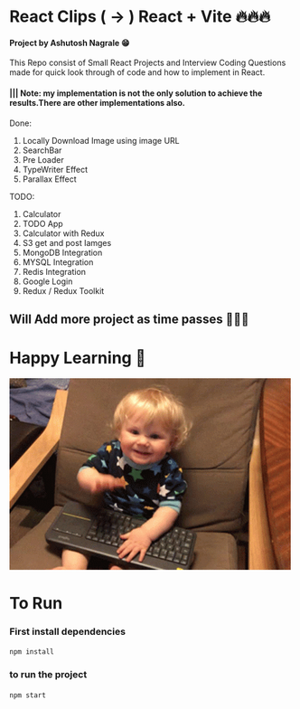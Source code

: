 # React Clips ( -> ) React + Vite 🔥🔥🔥

#### Project by Ashutosh Nagrale 😁

This Repo consist of Small React Projects and Interview Coding Questions made for quick look through of code and how to implement in React.

#### ||| Note: my implementation is not the only solution to achieve the results.There are other implementations also.

Done:

1. Locally Download Image using image URL
2. SearchBar
3. Pre Loader
4. TypeWriter Effect
5. Parallax Effect

TODO:

1. Calculator
2. TODO App
3. Calculator with Redux
4. S3 get and post Iamges
5. MongoDB Integration
6. MYSQL Integration
7. Redis Integration
8. Google Login
9. Redux / Redux Toolkit


## Will Add more project as time passes 🚀🚀🚀

# Happy Learning 💖

![Alt text](public/image-1.png)

# To Run

### First install dependencies

`npm install`

### to run the project

`npm start`
